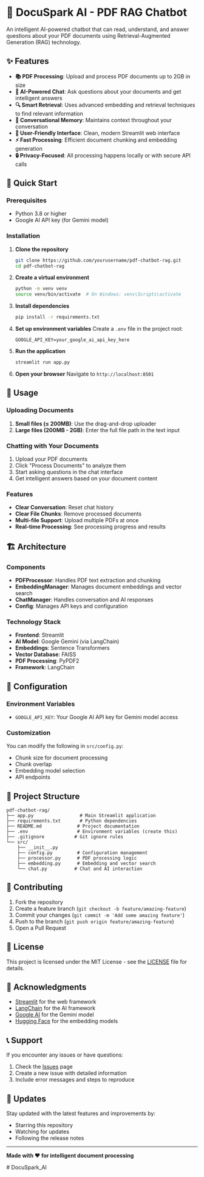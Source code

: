# 🧠 DocuSpark AI - PDF RAG Chatbot

An intelligent AI-powered chatbot that can read, understand, and answer questions about your PDF documents using Retrieval-Augmented Generation (RAG) technology.

## ✨ Features

- **📚 PDF Processing**: Upload and process PDF documents up to 2GB in size
- **🧠 AI-Powered Chat**: Ask questions about your documents and get intelligent answers
- **🔍 Smart Retrieval**: Uses advanced embedding and retrieval techniques to find relevant information
- **💬 Conversational Memory**: Maintains context throughout your conversation
- **📱 User-Friendly Interface**: Clean, modern Streamlit web interface
- **⚡ Fast Processing**: Efficient document chunking and embedding generation
- **🔒 Privacy-Focused**: All processing happens locally or with secure API calls

## 🚀 Quick Start

### Prerequisites

- Python 3.8 or higher
- Google AI API key (for Gemini model)

### Installation

1. **Clone the repository**
   ```bash
   git clone https://github.com/yourusername/pdf-chatbot-rag.git
   cd pdf-chatbot-rag
   ```

2. **Create a virtual environment**
   ```bash
   python -m venv venv
   source venv/bin/activate  # On Windows: venv\Scripts\activate
   ```

3. **Install dependencies**
   ```bash
   pip install -r requirements.txt
   ```

4. **Set up environment variables**
   Create a `.env` file in the project root:
   ```env
   GOOGLE_API_KEY=your_google_ai_api_key_here
   ```

5. **Run the application**
   ```bash
   streamlit run app.py
   ```

6. **Open your browser**
   Navigate to `http://localhost:8501`

## 📖 Usage

### Uploading Documents

1. **Small files (≤ 200MB)**: Use the drag-and-drop uploader
2. **Large files (200MB - 2GB)**: Enter the full file path in the text input

### Chatting with Your Documents

1. Upload your PDF documents
2. Click "Process Documents" to analyze them
3. Start asking questions in the chat interface
4. Get intelligent answers based on your document content

### Features

- **Clear Conversation**: Reset chat history
- **Clear File Chunks**: Remove processed documents
- **Multi-file Support**: Upload multiple PDFs at once
- **Real-time Processing**: See processing progress and results

## 🏗️ Architecture

### Components

- **PDFProcessor**: Handles PDF text extraction and chunking
- **EmbeddingManager**: Manages document embeddings and vector search
- **ChatManager**: Handles conversation and AI responses
- **Config**: Manages API keys and configuration

### Technology Stack

- **Frontend**: Streamlit
- **AI Model**: Google Gemini (via LangChain)
- **Embeddings**: Sentence Transformers
- **Vector Database**: FAISS
- **PDF Processing**: PyPDF2
- **Framework**: LangChain

## 🔧 Configuration

### Environment Variables

- `GOOGLE_API_KEY`: Your Google AI API key for Gemini model access

### Customization

You can modify the following in `src/config.py`:
- Chunk size for document processing
- Chunk overlap
- Embedding model selection
- API endpoints

## 📁 Project Structure

```
pdf-chatbot-rag/
├── app.py                 # Main Streamlit application
├── requirements.txt       # Python dependencies
├── README.md             # Project documentation
├── .env                  # Environment variables (create this)
├── .gitignore           # Git ignore rules
└── src/
    ├── __init__.py
    ├── config.py         # Configuration management
    ├── processor.py      # PDF processing logic
    ├── embedding.py      # Embedding and vector search
    └── chat.py          # Chat and AI interaction
```

## 🤝 Contributing

1. Fork the repository
2. Create a feature branch (`git checkout -b feature/amazing-feature`)
3. Commit your changes (`git commit -m 'Add some amazing feature'`)
4. Push to the branch (`git push origin feature/amazing-feature`)
5. Open a Pull Request

## 📝 License

This project is licensed under the MIT License - see the [LICENSE](LICENSE) file for details.

## 🙏 Acknowledgments

- [Streamlit](https://streamlit.io/) for the web framework
- [LangChain](https://langchain.com/) for the AI framework
- [Google AI](https://ai.google/) for the Gemini model
- [Hugging Face](https://huggingface.co/) for the embedding models

## 📞 Support

If you encounter any issues or have questions:

1. Check the [Issues](https://github.com/yourusername/pdf-chatbot-rag/issues) page
2. Create a new issue with detailed information
3. Include error messages and steps to reproduce

## 🔄 Updates

Stay updated with the latest features and improvements by:
- Starring this repository
- Watching for updates
- Following the release notes

---

**Made with ❤️ for intelligent document processing**

#   D o c u S p a r k _ A I 
 
 
